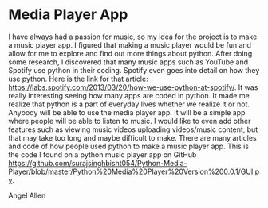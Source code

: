 # Media Player App

I have always had a passion for music, so my idea for the project is to make a music player app. I figured that making a music player would be fun and allow for me to explore and find out more things about python. After doing some research, I discovered that many music apps such as YouTube and Spotify use python in their coding. Spotify even goes into detail on how they use python. Here is the link for that article: https://labs.spotify.com/2013/03/20/how-we-use-python-at-spotify/. It was really interesting seeing how many apps are coded in python. It made me realize that python is a part of everyday lives whether we realize it or not.
Anybody will be able to use the media player app. It will be a simple app where people will be able to listen to music. I would like to even add other features such as viewing music videos uploading videos/music content, but that may take too long and maybe difficult to make. There are many articles and code of how people used python to make a music player app. This is the code I found on a python music player app on GitHub https://github.com/surajsinghbisht054/Python-Media-Player/blob/master/Python%20Media%20Player%20Version%200.0.1/GUI.py. 


Angel Allen
